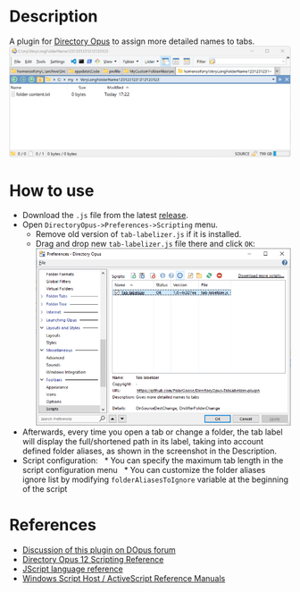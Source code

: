 # Description
A plugin for [Directory Opus](https://www.gpsoft.com.au/) to assign more detailed names to tabs.
![Example](docs/example-how-it-looks.png)

# How to use
* Download the `.js` file from the latest [release](https://github.com/PolarGoose/DirectoryOpus-TabLabelizer-plugin/releases).
* Open `DirectoryOpus->Preferences->Scripting` menu.
  * Remove old version of `tab-labelizer.js` if it is installed.
  * Drag and drop new `tab-labelizer.js` file there and click `OK`:<br>
 ![preferences](docs/adding-script-via-preferences.png)
* Afterwards, every time you open a tab or change a folder, the tab label will display the full/shortened path in its label, taking into account defined folder aliases, as shown in the screenshot in the Description.
* Script configuration:
  * You can specify the maximum tab length in the script configuration menu
  * You can customize the folder aliases ignore list by modifying `folderAliasesToIgnore` variable at the beginning of the script

# References
* [Discussion of this plugin on DOpus forum](https://resource.dopus.com/t/tab-labelizer-plugin-to-assign-more-detailed-names-to-tabs/37275)
* [Directory Opus 12 Scripting Reference](https://www.gpsoft.com.au/help/opus12/index.html#!Documents/scriptingreference.htm)
* [JScript language reference](https://learn.microsoft.com/en-us/previous-versions/windows/internet-explorer/ie-developer/scripting-articles/yek4tbz0(v=vs.84))
* [Windows Script Host / ActiveScript Reference Manuals](https://resource.dopus.com/t/here-are-the-windows-script-host-activescript-reference-manuals/31193)
